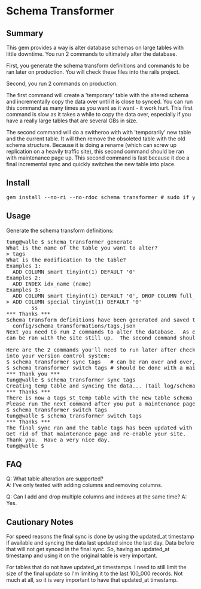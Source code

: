 Schema Transformer
=======

Summary
-------
This gem provides a way is alter database schemas on large tables with little downtime.  You run 2 commands to ultimately alter the database.  

First, you generate the schema transform definitions and commands to be ran later on production.  You will check these files into the rails project.

Second, you run 2 commands on production.

The first command will create a 'temporary' table with the altered schema and incrementally copy the data over until it is close to synced.  You can run this command as many times as you want as it want - it work hurt.  This first command is slow as it takes a while to copy the data over, especially if you have a really large tables that are several GBs in size.

The second command will do a switheroo with with 'temporarily' new table and the current table.  It will then remove the obsoleted table with the old schema structure.  Because it is doing a rename (which can screw up replication on a heavily traffic site), this second command should be ran with maintenance page up.  This second command is fast because it doe a final incremental sync and quickly switches the new table into place.

Install
-------

<pre>
gem install --no-ri --no-rdoc schema_transformer # sudo if you need to
</pre>

Usage
-------

Generate the schema transform definitions:

<pre>
tung@walle $ schema_transformer generate
What is the name of the table you want to alter?
> tags
What is the modification to the table?
Examples 1: 
  ADD COLUMN smart tinyint(1) DEFAULT '0'
Examples 2: 
  ADD INDEX idx_name (name)
Examples 3: 
  ADD COLUMN smart tinyint(1) DEFAULT '0', DROP COLUMN full_name
> ADD COLUMN special tinyint(1) DEFAULT '0'
        ss
*** Thanks ***
Schema transform definitions have been generated and saved to: 
  config/schema_transformations/tags.json
Next you need to run 2 commands to alter the database.  As explained in the README, the first 
can be ran with the site still up.  The second command should be done with a maintenance page up.

Here are the 2 commands you'll need to run later after checking in the tags.json file
into your version control system:
$ schema_transformer sync tags   # can be ran over and over, it will just keep syncing the data
$ schema_transformer switch tags # should be done with a maintenance page up, switches the tables
*** Thank you ***
tung@walle $ schema_transformer sync tags
Creating temp table and syncing the data... (tail log/schema_transformer.log for status)
*** Thanks ***
There is now a tags_st_temp table with the new table schema and the data has been synced.
Please run the next command after you put a maintenance page up:
$ schema_transformer switch tags
tung@walle $ schema_transformer switch tags
*** Thanks ***
The final sync ran and the table tags has been updated with the new schema.  
Get rid of that maintenance page and re-enable your site.
Thank you.  Have a very nice day.
tung@walle $ 
</pre>

FAQ
-------

Q: What table alteration are supported?  
A: I've only tested with adding columns and removing columns.

Q: Can I add and drop multiple columns and indexes at the same time?
A: Yes.

Cautionary Notes
-------
For speed reasons the final sync is done by using the updated_at timestamp if available and syncing 
the data last updated since the last day.  Data before that will not get synced in the final sync.
So, having an updated_at timestamp and using it on the original table is very important.

For tables that do not have updated_at timestamps.  I need to still limit the size of the final update
so I'm limiting it to the last 100_000 records.  Not much at all, so it is very important to have that 
updated_at timestamp.

